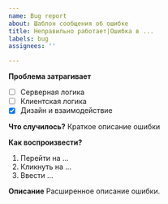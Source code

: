 ```yaml
---
name: Bug report
about: Шаблон сообщения об ошибке
title: Неправильно работает|Ошибка в ...
labels: bug
assignees: ''

---
```


**Проблема затрагивает**
- [ ] Серверная логика
- [ ] Клиентская логика
- [x] Дизайн и взаимодействие

**Что случилось?**
Краткое описание ошибки

**Как воспроизвести?**
1. Перейти на …
2. Кликнуть на …
3. Ввести ...

**Описание**
Расширенное описание ошибки.
